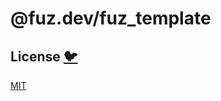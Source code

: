 # @fuz.dev/fuz_template

## License [🐦](https://wikipedia.org/wiki/Free_and_open-source_software)

[MIT](LICENSE)